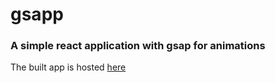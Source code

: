# gsapp

### A simple react application with gsap for animations

The built app is hosted <a href="https://gsapp-beryl.vercel.app">here</a>
